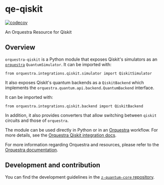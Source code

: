 # qe-qiskit

[![codecov](https://codecov.io/gh/zapatacomputing/qe-qiskit/branch/main/graph/badge.svg?token=G64YYS2IOS)](https://codecov.io/gh/zapatacomputing/orquestra-qiskit)

An Orquestra Resource for Qiskit

## Overview

`orquestra-qiskit` is a Python module that exposes Qiskit's simulators as an [`orquestra`](https://github.com/zapatacomputing/orquestra-quantum/blob/main/src/orquestra/quantum/api/backend.py) `QuantumSimulator`. It can be imported with:

```
from orquestra.integrations.qiskit.simulator import QiskitSimulator
```

It also exposes Qiskit's quantum backends as a `QiskitBackend` which implements the `orquestra.quantum.api.backend.QuantumBackend` interface.

It can be imported with:

```
from orquestra.integrations.qiskit.backend import QiskitBackend
```

In addition, it also provides converters that allow switching between `qiskit` circuits and those of `orquestra`.

The module can be used directly in Python or in an [Orquestra](https://www.orquestra.io) workflow.
For more details, see the [Orquestra Qiskit integration docs](http://docs.orquestra.io/other-resources/framework-integrations/qiskit/).

For more information regarding Orquestra and resources, please refer to the [Orquestra documentation](https://www.orquestra.io/docs).

## Development and contribution

You can find the development guidelines in the [`z-quantum-core` repository](https://github.com/zapatacomputing/z-quantum-core).
